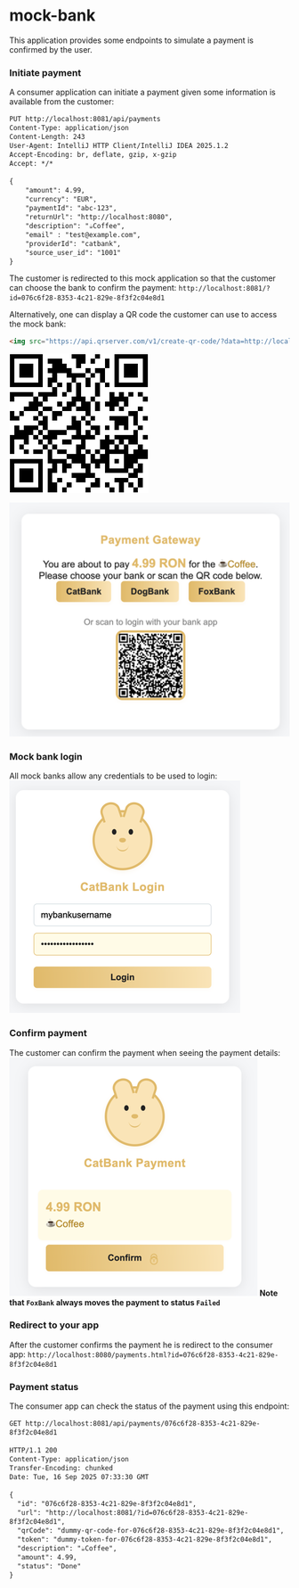 # mock-bank
This application provides some endpoints to simulate a payment is confirmed by the user.

### Initiate payment

A consumer application can initiate a payment given some information 
is available from the customer:

```http request
PUT http://localhost:8081/api/payments
Content-Type: application/json
Content-Length: 243
User-Agent: IntelliJ HTTP Client/IntelliJ IDEA 2025.1.2
Accept-Encoding: br, deflate, gzip, x-gzip
Accept: */*

{
    "amount": 4.99,
    "currency": "EUR",
    "paymentId": "abc-123",
    "returnUrl": "http://localhost:8080",
    "description": "☕️Coffee",
    "email" : "test@example.com",
    "providerId": "catbank",
    "source_user_id": "1001"
}
```
The customer is redirected to this mock application so that the customer can choose the bank to confirm the payment:
`http://localhost:8081/?id=076c6f28-8353-4c21-829e-8f3f2c04e8d1`

Alternatively, one can display a QR code the customer can use to access the mock bank:
```html
<img src="https://api.qrserver.com/v1/create-qr-code/?data=http://localhost:8080/participant.html?expenseId=5&amp;shareCode=e72791db-ffb2-49b8-9a89-82174b2d1540" alt="QR Code" style="margin:12px auto;max-width:220px;display:block;background:#fff;padding:8px;border-radius:8px;box-shadow:0 2px 8px #0001;">
```
![qr_code_consumer_app_to_mock_bank.png](docs/qr_code_consumer_app_to_mock_bank.png)

![redirect_user.png](docs/redirect_user.png)

### Mock bank login
All mock banks allow any credentials to be used to login:
![bank_login.png](docs/bank_login.png)

### Confirm payment
The customer can confirm the payment when seeing the payment details:
![confirm.png](docs/confirm.png)
__Note that `FoxBank` always moves the payment to status `Failed`__

### Redirect to your app
After the customer confirms the payment he is redirect to the consumer app:
`http://localhost:8080/payments.html?id=076c6f28-8353-4c21-829e-8f3f2c04e8d1`

### Payment status
The consumer app can check the status of the payment using this endpoint:

```http request
GET http://localhost:8081/api/payments/076c6f28-8353-4c21-829e-8f3f2c04e8d1

HTTP/1.1 200 
Content-Type: application/json
Transfer-Encoding: chunked
Date: Tue, 16 Sep 2025 07:33:30 GMT

{
  "id": "076c6f28-8353-4c21-829e-8f3f2c04e8d1",
  "url": "http://localhost:8081/?id=076c6f28-8353-4c21-829e-8f3f2c04e8d1",
  "qrCode": "dummy-qr-code-for-076c6f28-8353-4c21-829e-8f3f2c04e8d1",
  "token": "dummy-token-for-076c6f28-8353-4c21-829e-8f3f2c04e8d1",
  "description": "☕️Coffee",
  "amount": 4.99,
  "status": "Done"
}
```